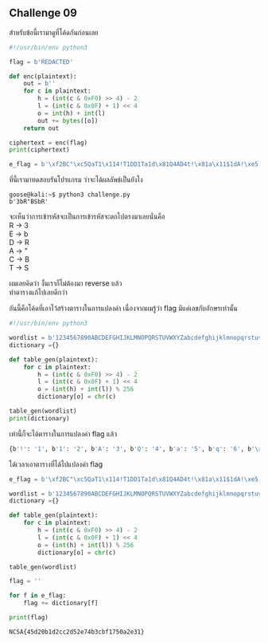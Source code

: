 ## Challenge 09

สำหรับข้อนี้เรามาดูที่โค้ดกันก่อนเลย


```python
#!/usr/bin/env python3

flag = b'REDACTED'

def enc(plaintext):
    out = b''
    for c in plaintext:
        h = (int(c & 0xF0) >> 4) - 2
        l = (int(c & 0x0F) + 1) << 4
        o = int(h) + int(l)
        out += bytes([o])
    return out

ciphertext = enc(flag)
print(ciphertext)

e_flag = b'\xf2BC"\xc5QaT1\x114!T1DD1Ta1d\x81Q4AD4t!\x81a\x11$1dA!\xe5'

```

ที่นี้เรามาทดสอบรันโปรแกรม ว่าจะได้ผลลัพธ์เป็นยังไง

```console
goose@kali:~$ python3 challenge.py
b'3bR"BSbR'
```

จะเห็นว่าการเข้ารหัสจะเป็นการเข้ารหัสจะตกไปตรงมาเลยนั่นคือ<br />
R -> 3<br />
E -> b<br />
D -> R<br />
A -> "<br />
C -> B<br />
T -> S<br />

ผมเลยคิดว่า งั้นเราก็ไม่ต้องมา reverse แล้ว<br />
ทำตารางแก้ไปเลยดีกว่า

อันนี้คือโค้ดที่เอาไว้สร้างตารางในการแปลงค่า เนื่องจากผมรู้ว่า flag มีแค่เลขกับอักษรเท่านั้น

```python
#!/usr/bin/env python3

wordlist = b'1234567890ABCDEFGHIJKLMNOPQRSTUVWXYZabcdefghijklmnopqrstuvwxyz{}'
dictionary ={}

def table_gen(plaintext):
    for c in plaintext:
        h = (int(c & 0xF0) >> 4) - 2
        l = (int(c & 0x0F) + 1) << 4
        o = (int(h) + int(l)) % 256
        dictionary[o] = chr(c)

table_gen(wordlist)   
print(dictionary)

```

เท่านี้ก็จะได้ตารางในการแปลงค่า flag แล้ว

```bash
{b'!': '1', b'1': '2', b'A': '3', b'Q': '4', b'a': '5', b'q': '6', b'\x81': '7', b'\x91': '8', b'\xa1': '9', b'\x11': '0', b'"': 'A', b'2': 'B', b'B': 'C', b'R': 'D', b'b': 'E', b'r': 'F', b'\x82': 'G', b'\x92': 'H', b'\xa2': 'I', b'\xb2': 'J', b'\xc2': 'K', b'\xd2': 'L', b'\xe2': 'M', b'\xf2': 'N', b'\x02': 'O', b'\x13': 'P', b'#': 'Q', b'3': 'R', b'C': 'S', b'S': 'T', b'c': 'U', b's': 'V', b'\x83': 'W', b'\x93': 'X', b'\xa3': 'Y', b'\xb3': 'Z', b'$': 'a', b'4': 'b', b'D': 'c', b'T': 'd', b'd': 'e', b't': 'f', b'\x84': 'g', b'\x94': 'h', b'\xa4': 'i', b'\xb4': 'j', b'\xc4': 'k', b'\xd4': 'l', b'\xe4': 'm', b'\xf4': 'n', b'\x04': 'o', b'\x15': 'p', b'%': 'q', b'5': 'r', b'E': 's', b'U': 't', b'e': 'u', b'u': 'v', b'\x85': 'w', b'\x95': 'x', b'\xa5': 'y', b'\xb5': 'z', b'\xc5': '{', b'\xe5': '}'}
```

ได้เวลาเอาตารางที่ได้ไปแปลงค่า flag

```python
e_flag = b'\xf2BC"\xc5QaT1\x114!T1DD1Ta1d\x81Q4AD4t!\x81a\x11$1dA!\xe5'

wordlist = b'1234567890ABCDEFGHIJKLMNOPQRSTUVWXYZabcdefghijklmnopqrstuvwxyz{}'
dictionary ={}

def table_gen(plaintext):
    for c in plaintext:
        h = (int(c & 0xF0) >> 4) - 2
        l = (int(c & 0x0F) + 1) << 4
        o = (int(h) + int(l)) % 256
        dictionary[o] = chr(c)

table_gen(wordlist)  

flag = ''

for f in e_flag:
    flag += dictionary[f]

print(flag)
```

```bash
NCSA{45d20b1d2cc2d52e74b3cbf1750a2e31}
```
